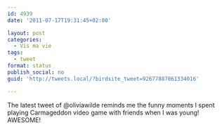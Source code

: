 ```yaml
---
id: 4939
date: '2011-07-17T19:31:45+02:00'

layout: post
categories:
  - Vis ma vie
tags:
  - tweet
format: status
publish_social: no
guid: 'http://tweets.local/?birdsite_tweet=92677887861334016'

---
```


The latest tweet of @oliviawilde reminds me the funny moments I spent playing Carmageddon video game with friends when I was young! AWESOME!